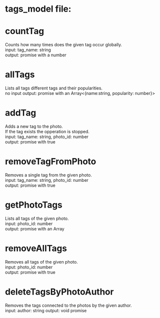 # tags_model file:

# countTag
Counts how many times does the given tag occur globally.  
input: tag_name: string  
output: promise with a number

# allTags
Lists all tags different tags and their popularities.  
no input
output: promise with an Array<{name:string, popularity: number}>

# addTag
Adds a new tag to the photo.  
If the tag exists the opperation is stopped.  
input: tag_name: string, photo_id: number  
output: promise with true

# removeTagFromPhoto
Removes a single tag from the given photo.  
input: tag_name: string, photo_id: number  
output: promise with true

# getPhotoTags
Lists all tags of the given photo.  
input: photo_id: number  
output: promise with an Array<string>

# removeAllTags
Removes all tags of the given photo.  
input: photo_id: number  
output: promise with true

# deleteTagsByPhotoAuthor
Removes the tags connected to the photos by the given author.  
input: author: string
output: void promise